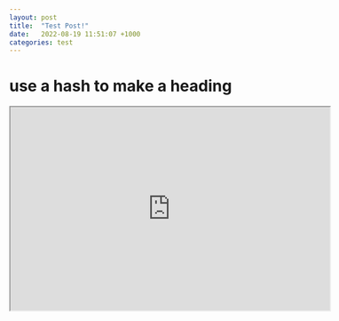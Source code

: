```yaml
---
layout: post
title:  "Test Post!"
date:   2022-08-19 11:51:07 +1000
categories: test
---
```


#  use a hash to make a heading

<iframe width=576 height=366 src="https://editor.p5js.org/JackSpiers117/full/BCZHm6mFQ"></iframe>